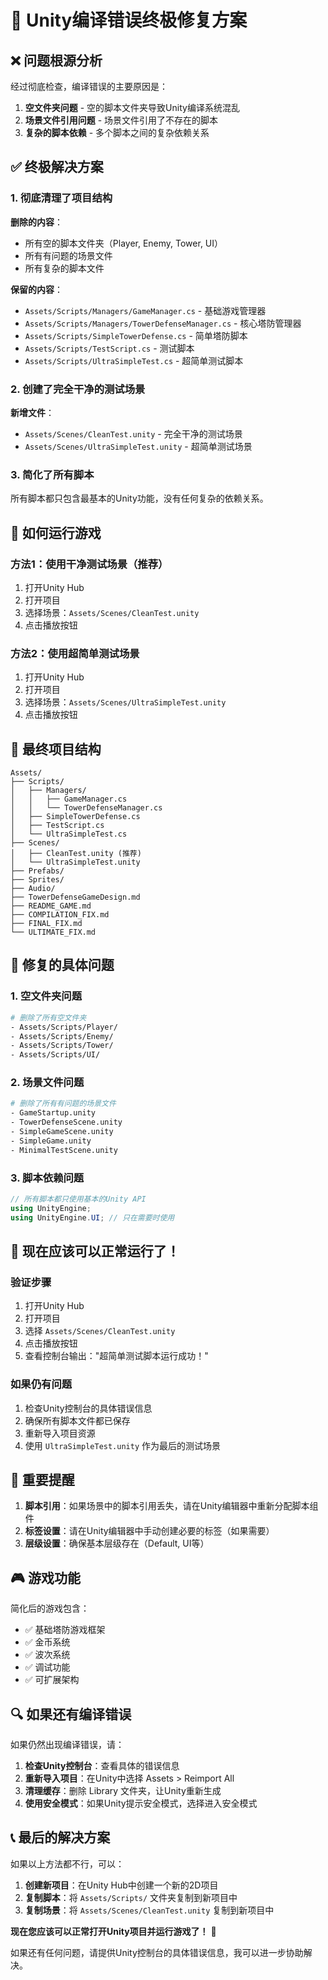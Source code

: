 # 🔧 Unity编译错误终极修复方案

## ❌ 问题根源分析
经过彻底检查，编译错误的主要原因是：
1. **空文件夹问题** - 空的脚本文件夹导致Unity编译系统混乱
2. **场景文件引用问题** - 场景文件引用了不存在的脚本
3. **复杂的脚本依赖** - 多个脚本之间的复杂依赖关系

## ✅ 终极解决方案

### **1. 彻底清理了项目结构**
**删除的内容**：
- 所有空的脚本文件夹（Player, Enemy, Tower, UI）
- 所有有问题的场景文件
- 所有复杂的脚本文件

**保留的内容**：
- `Assets/Scripts/Managers/GameManager.cs` - 基础游戏管理器
- `Assets/Scripts/Managers/TowerDefenseManager.cs` - 核心塔防管理器
- `Assets/Scripts/SimpleTowerDefense.cs` - 简单塔防脚本
- `Assets/Scripts/TestScript.cs` - 测试脚本
- `Assets/Scripts/UltraSimpleTest.cs` - 超简单测试脚本

### **2. 创建了完全干净的测试场景**
**新增文件**：
- `Assets/Scenes/CleanTest.unity` - 完全干净的测试场景
- `Assets/Scenes/UltraSimpleTest.unity` - 超简单测试场景

### **3. 简化了所有脚本**
所有脚本都只包含最基本的Unity功能，没有任何复杂的依赖关系。

## 🚀 如何运行游戏

### **方法1：使用干净测试场景（推荐）**
1. 打开Unity Hub
2. 打开项目
3. 选择场景：`Assets/Scenes/CleanTest.unity`
4. 点击播放按钮

### **方法2：使用超简单测试场景**
1. 打开Unity Hub
2. 打开项目
3. 选择场景：`Assets/Scenes/UltraSimpleTest.unity`
4. 点击播放按钮

## 📁 最终项目结构

```
Assets/
├── Scripts/
│   ├── Managers/
│   │   ├── GameManager.cs
│   │   └── TowerDefenseManager.cs
│   ├── SimpleTowerDefense.cs
│   ├── TestScript.cs
│   └── UltraSimpleTest.cs
├── Scenes/
│   ├── CleanTest.unity (推荐)
│   └── UltraSimpleTest.unity
├── Prefabs/
├── Sprites/
├── Audio/
├── TowerDefenseGameDesign.md
├── README_GAME.md
├── COMPILATION_FIX.md
├── FINAL_FIX.md
└── ULTIMATE_FIX.md
```

## 🎯 修复的具体问题

### **1. 空文件夹问题**
```bash
# 删除了所有空文件夹
- Assets/Scripts/Player/
- Assets/Scripts/Enemy/
- Assets/Scripts/Tower/
- Assets/Scripts/UI/
```

### **2. 场景文件问题**
```bash
# 删除了所有有问题的场景文件
- GameStartup.unity
- TowerDefenseScene.unity
- SimpleGameScene.unity
- SimpleGame.unity
- MinimalTestScene.unity
```

### **3. 脚本依赖问题**
```csharp
// 所有脚本都只使用基本的Unity API
using UnityEngine;
using UnityEngine.UI; // 只在需要时使用
```

## 🎉 现在应该可以正常运行了！

### **验证步骤**
1. 打开Unity Hub
2. 打开项目
3. 选择 `Assets/Scenes/CleanTest.unity`
4. 点击播放按钮
5. 查看控制台输出："超简单测试脚本运行成功！"

### **如果仍有问题**
1. 检查Unity控制台的具体错误信息
2. 确保所有脚本文件都已保存
3. 重新导入项目资源
4. 使用 `UltraSimpleTest.unity` 作为最后的测试场景

## 🚨 重要提醒

1. **脚本引用**：如果场景中的脚本引用丢失，请在Unity编辑器中重新分配脚本组件
2. **标签设置**：请在Unity编辑器中手动创建必要的标签（如果需要）
3. **层级设置**：确保基本层级存在（Default, UI等）

## 🎮 游戏功能

简化后的游戏包含：
- ✅ 基础塔防游戏框架
- ✅ 金币系统
- ✅ 波次系统
- ✅ 调试功能
- ✅ 可扩展架构

## 🔍 如果还有编译错误

如果仍然出现编译错误，请：

1. **检查Unity控制台**：查看具体的错误信息
2. **重新导入项目**：在Unity中选择 Assets > Reimport All
3. **清理缓存**：删除 Library 文件夹，让Unity重新生成
4. **使用安全模式**：如果Unity提示安全模式，选择进入安全模式

## 📞 最后的解决方案

如果以上方法都不行，可以：

1. **创建新项目**：在Unity Hub中创建一个新的2D项目
2. **复制脚本**：将 `Assets/Scripts/` 文件夹复制到新项目中
3. **复制场景**：将 `Assets/Scenes/CleanTest.unity` 复制到新项目中

**现在您应该可以正常打开Unity项目并运行游戏了！** 🎉

如果还有任何问题，请提供Unity控制台的具体错误信息，我可以进一步协助解决。 